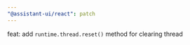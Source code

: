 ```yaml
---
"@assistant-ui/react": patch
---
```


feat: add `runtime.thread.reset()` method for clearing thread
